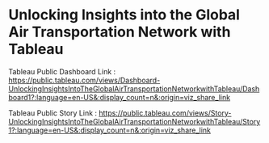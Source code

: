 # Unlocking Insights into the Global Air Transportation Network with Tableau

Tableau Public Dashboard Link : https://public.tableau.com/views/Dashboard-UnlockingInsightsIntoTheGlobalAirTransportationNetworkwithTableau/Dashboard1?:language=en-US&:display_count=n&:origin=viz_share_link

Tableau Public Story Link : https://public.tableau.com/views/Story-UnlockingInsightsIntoTheGlobalAirTransportationNetworkwithTableau/Story1?:language=en-US&:display_count=n&:origin=viz_share_link
